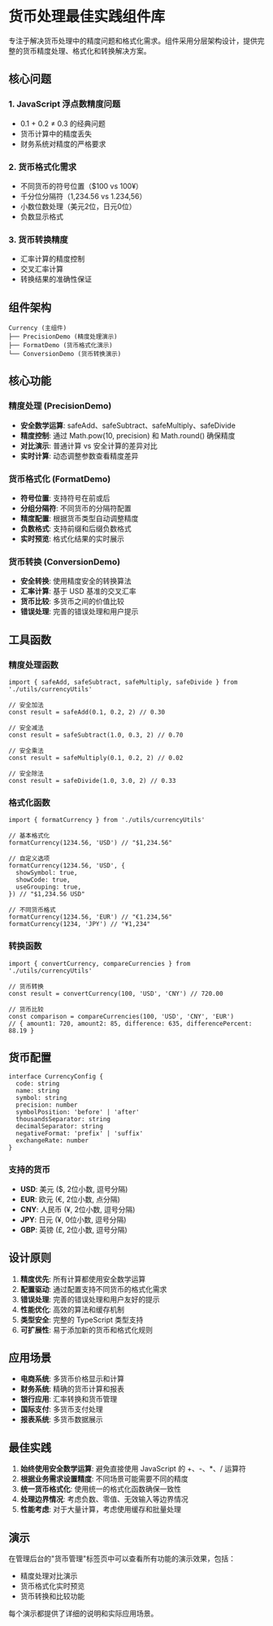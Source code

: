 # 货币处理最佳实践组件库

专注于解决货币处理中的精度问题和格式化需求。组件采用分层架构设计，提供完整的货币精度处理、格式化和转换解决方案。

## 核心问题

### 1. JavaScript 浮点数精度问题

- 0.1 + 0.2 ≠ 0.3 的经典问题
- 货币计算中的精度丢失
- 财务系统对精度的严格要求

### 2. 货币格式化需求

- 不同货币的符号位置（$100 vs 100¥）
- 千分位分隔符（1,234.56 vs 1.234,56）
- 小数位数处理（美元2位，日元0位）
- 负数显示格式

### 3. 货币转换精度

- 汇率计算的精度控制
- 交叉汇率计算
- 转换结果的准确性保证

## 组件架构

```
Currency (主组件)
├── PrecisionDemo (精度处理演示)
├── FormatDemo (货币格式化演示)
└── ConversionDemo (货币转换演示)
```

## 核心功能

### 精度处理 (PrecisionDemo)

- **安全数学运算**: safeAdd、safeSubtract、safeMultiply、safeDivide
- **精度控制**: 通过 Math.pow(10, precision) 和 Math.round() 确保精度
- **对比演示**: 普通计算 vs 安全计算的差异对比
- **实时计算**: 动态调整参数查看精度差异

### 货币格式化 (FormatDemo)

- **符号位置**: 支持符号在前或后
- **分组分隔符**: 不同货币的分隔符配置
- **精度配置**: 根据货币类型自动调整精度
- **负数格式**: 支持前缀和后缀负数格式
- **实时预览**: 格式化结果的实时展示

### 货币转换 (ConversionDemo)

- **安全转换**: 使用精度安全的转换算法
- **汇率计算**: 基于 USD 基准的交叉汇率
- **货币比较**: 多货币之间的价值比较
- **错误处理**: 完善的错误处理和用户提示

## 工具函数

### 精度处理函数

```tsx
import { safeAdd, safeSubtract, safeMultiply, safeDivide } from './utils/currencyUtils'

// 安全加法
const result = safeAdd(0.1, 0.2, 2) // 0.30

// 安全减法
const result = safeSubtract(1.0, 0.3, 2) // 0.70

// 安全乘法
const result = safeMultiply(0.1, 0.2, 2) // 0.02

// 安全除法
const result = safeDivide(1.0, 3.0, 2) // 0.33
```

### 格式化函数

```tsx
import { formatCurrency } from './utils/currencyUtils'

// 基本格式化
formatCurrency(1234.56, 'USD') // "$1,234.56"

// 自定义选项
formatCurrency(1234.56, 'USD', {
  showSymbol: true,
  showCode: true,
  useGrouping: true,
}) // "$1,234.56 USD"

// 不同货币格式
formatCurrency(1234.56, 'EUR') // "€1.234,56"
formatCurrency(1234, 'JPY') // "¥1,234"
```

### 转换函数

```tsx
import { convertCurrency, compareCurrencies } from './utils/currencyUtils'

// 货币转换
const result = convertCurrency(100, 'USD', 'CNY') // 720.00

// 货币比较
const comparison = compareCurrencies(100, 'USD', 'CNY', 'EUR')
// { amount1: 720, amount2: 85, difference: 635, differencePercent: 88.19 }
```

## 货币配置

```tsx
interface CurrencyConfig {
  code: string
  name: string
  symbol: string
  precision: number
  symbolPosition: 'before' | 'after'
  thousandsSeparator: string
  decimalSeparator: string
  negativeFormat: 'prefix' | 'suffix'
  exchangeRate: number
}
```

### 支持的货币

- **USD**: 美元 ($, 2位小数, 逗号分隔)
- **EUR**: 欧元 (€, 2位小数, 点分隔)
- **CNY**: 人民币 (¥, 2位小数, 逗号分隔)
- **JPY**: 日元 (¥, 0位小数, 逗号分隔)
- **GBP**: 英镑 (£, 2位小数, 逗号分隔)

## 设计原则

1. **精度优先**: 所有计算都使用安全数学运算
2. **配置驱动**: 通过配置支持不同货币的格式化需求
3. **错误处理**: 完善的错误处理和用户友好的提示
4. **性能优化**: 高效的算法和缓存机制
5. **类型安全**: 完整的 TypeScript 类型支持
6. **可扩展性**: 易于添加新的货币和格式化规则

## 应用场景

- **电商系统**: 多货币价格显示和计算
- **财务系统**: 精确的货币计算和报表
- **银行应用**: 汇率转换和货币管理
- **国际支付**: 多货币支付处理
- **报表系统**: 多货币数据展示

## 最佳实践

1. **始终使用安全数学运算**: 避免直接使用 JavaScript 的 +、-、\*、/ 运算符
2. **根据业务需求设置精度**: 不同场景可能需要不同的精度
3. **统一货币格式化**: 使用统一的格式化函数确保一致性
4. **处理边界情况**: 考虑负数、零值、无效输入等边界情况
5. **性能考虑**: 对于大量计算，考虑使用缓存和批量处理

## 演示

在管理后台的"货币管理"标签页中可以查看所有功能的演示效果，包括：

- 精度处理对比演示
- 货币格式化实时预览
- 货币转换和比较功能

每个演示都提供了详细的说明和实际应用场景。
